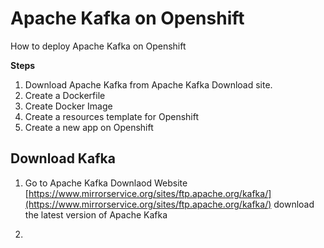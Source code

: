 # Apache Kafka on Openshift

How to deploy Apache Kafka on Openshift

**Steps**

1. Download Apache Kafka from Apache Kafka Download site.
2. Create a Dockerfile
3. Create Docker Image
4. Create a resources template for Openshift
5. Create a new app on Openshift

## Download Kafka

1. Go to Apache Kafka Downlaod Website [https://www.mirrorservice.org/sites/ftp.apache.org/kafka/](https://www.mirrorservice.org/sites/ftp.apache.org/kafka/) download the latest version of Apache Kafka

2. 
